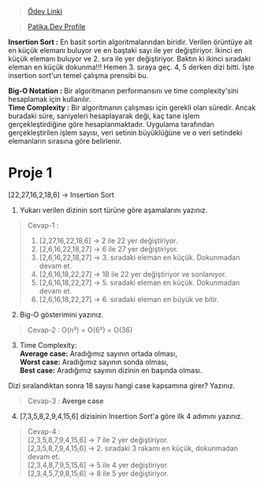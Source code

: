 >[Ödev Linki](https://app.patika.dev/courses/veri-yapilari-ve-algoritmalar/insertion-sort-proje)

>[Patika.Dev Profile](https://app.patika.dev/cngzklc)

**Insertion Sort :** En basit sortin algoritmalarından biridir.
Verilen örüntüye ait en küçük elemanı buluyor ve en baştaki sayı ile yer değiştiriyor. İkinci en küçük elemanı buluyor ve 2. sıra ile yer değiştiriyor. Baktın ki ikinci sıradaki eleman en küçük dokunma!!! Hemen 3. sıraya geç. 4, 5 derken dizi bitti. İşte insertion sort'un temel çalışma prensibi bu.

**Big-O Notation :** Bir algoritmanın performansını ve time complexity'sini hesaplamak için kullanılır.     
**Time Complexity :** Bir algoritmanın çalışması için gerekli olan süredir. Ancak buradaki süre, saniyeleri hesaplayarak deği, kaç tane işlem gerçekleştirdiğine göre hesaplanmaktadır. Uygulama tarafından gerçekleştirilen işlem sayısı, veri setinin büyüklüğüne ve o veri setindeki elemanların sırasına göre belirlenir.

# Proje 1
[22,27,16,2,18,6] -> Insertion Sort

1. Yukarı verilen dizinin sort türüne göre aşamalarını yazınız.

>Cevap-1 :     
 >1. [2,27,16,22,18,6] -> 2 ile 22 yer değiştiriyor.
 >2. [2,6,16,22,18,27] -> 6 ile 27 yer değiştiriyor. 
 >3. [2,6,16,22,18,27] -> 3. sıradaki eleman en küçük. Dokunmadan devam et.
 >4. [2,6,16,18,22,27] -> 18 ile 22 yer değiştiriyor ve sonlanıyor.
 >5. [2,6,16,18,22,27] -> 5. sıradaki eleman en küçük. Dokunmadan devam et.
 >6. [2,6,16,18,22,27] -> 6. sıradaki eleman en büyük ve bitir.

2. Big-O gösterimini yazınız.

>Cevap-2 : O(n²) = O(6²) = O(36)

3. Time Complexity:     
    **Average case:** Aradığımız sayının ortada olması,     
    **Worst case:**  Aradığımız sayının sonda olması,     
    **Best case:** Aradığımız sayının dizinin en başında olması.    

Dizi sıralandıktan sonra 18 sayısı hangi case kapsamına girer? Yazınız.  
>Cevap-3 : **Averge case**
4. [7,3,5,8,2,9,4,15,6] dizisinin Insertion Sort'a göre ilk 4 adımını yazınız.  

>Cevap-4 :     
>[2,3,5,8,7,9,4,15,6] -> 7 ile 2 yer değiştiriyor.  
>[2,3,5,8,7,9,4,15,6] -> 2. sıradaki 3 rakamı en küçük, dokunmadan devam et.     
>[2,3,4,8,7,9,5,15,6] -> 5 ile 4 yer değiştiriyor.  
>[2,3,4,5,7,9,8,15,6] -> 8 ile 5 yer değiştiriyor.